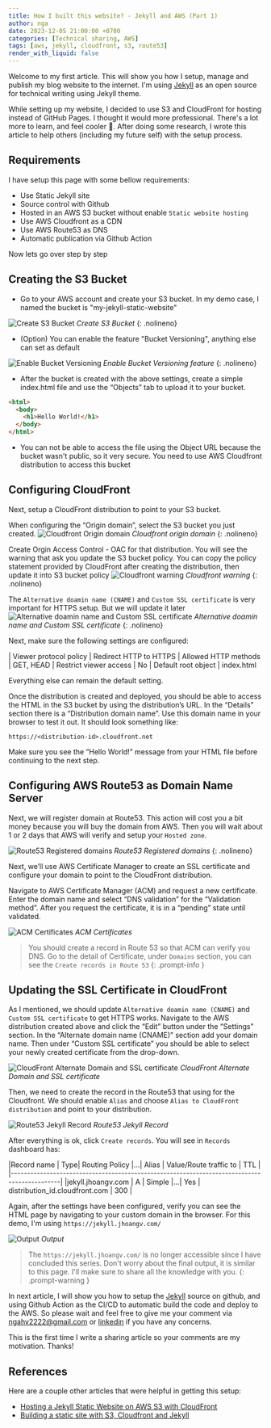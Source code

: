 ```yaml
---
title: How I built this website? - Jekyll and AWS (Part 1)
author: nga
date: 2023-12-05 21:00:00 +0700
categories: [Technical sharing, AWS]
tags: [aws, jekyll, cloudfront, s3, route53]
render_with_liquid: false
---
```


Welcome to my first article. This will show you how I setup, manage and publish my blog website to the internet.
I'm using [Jekyll](https://github.com/cotes2020/jekyll-theme-chirpy) as an open source for technical writing using Jekyll theme.

While setting up my website, I decided to use S3 and CloudFront for hosting instead of GitHub Pages.
I thought it would more professional. There's a lot more to learn, and feel cooler 👏. After doing some research, I wrote this article to help others (including my future self) with the setup process.

## Requirements
I have setup this page with some bellow requirements:

- Use Static Jekyll site
- Source control with Github
- Hosted in an AWS S3 bucket without enable `Static website hosting`
- Use AWS Cloudfront as a CDN
- Use AWS Route53 as DNS
- Automatic publication via Github Action

Now lets go over step by step

## Creating the S3 Bucket

- Go to your AWS account and create your S3 bucket. In my demo case, I named the bucket is "my-jekyll-static-website"

![Create S3 Bucket](/assets/img/posts/how-i-built-this-website/s3-bucket.png)
_Create S3 Bucket_
{: .nolineno}

- (Option) You can enable the feature "Bucket Versioning", anything else can set as default

![Enable Bucket Versioning](/assets/img/posts/how-i-built-this-website/bucket-versioning.png)
_Enable Bucket Versioning feature_
{: .nolineno}

- After the bucket is created with the above settings, create a simple index.html file and use the “Objects” tab to upload it to your bucket.

```html
<html>
  <body>
    <h1>Hello World!</h1>
  </body>
</html>
```

- You can not be able to access the file using the Object URL because the bucket wasn't public, so it very secure. You need to use AWS Cloudfront distribution to access this bucket

## Configuring CloudFront

Next, setup a CloudFront distribution to point to your S3 bucket.

When configuring the “Origin domain”, select the S3 bucket you just created.
![Cloudfront Origin domain](/assets/img/posts/how-i-built-this-website/cloudfront-origin-domain.png)
_Cloudfront origin domain_
{: .nolineno}

Create Orgin Access Control - OAC for that distribution. You will see the warning that ask you update the S3 bucket policy. You can copy the policy statement provided by CloudFront after creating the distribution, then update it into S3 bucket policy
![Cloudfront warning](/assets/img/posts/how-i-built-this-website/cloudfront-warning.png)
_Cloudfront warning_
{: .nolineno}

The `Alternative doamin name (CNAME)` and `Custom SSL certificate` is very important for HTTPS setup. But we will update it later
![Alternative doamin name and Custom SSL certificate](/assets/img/posts/how-i-built-this-website/cloudfront-cname-ssl.png)
_Alternative doamin name and Custom SSL certificate_
{: .nolineno}

Next, make sure the following settings are configured:

| Viewer protocol policy | Redirect HTTP to HTTPS
| Allowed HTTP methods	 | GET, HEAD
| Restrict viewer access | No
| Default root object	 | index.html

Everything else can remain the default setting.

Once the distribution is created and deployed, you should be able to access the HTML in the S3 bucket by using the distribution’s URL. In the “Details” section there is a “Distribution domain name”. Use this domain name in your browser to test it out. It should look something like:

`https://<distribution-id>.cloudfront.net`

Make sure you see the “Hello World!” message from your HTML file before continuing to the next step.

## Configuring AWS Route53 as Domain Name Server

Next, we will register domain at Route53. This action will cost you a bit money because you will buy the domain from AWS. Then you will wait about 1 or 2 days that AWS will verify and setup your `Hosted zone`.

![Route53 Registered domains](/assets/img/posts/how-i-built-this-website/route53-registered-domains.png)
_Route53 Registered domains_
{: .nolineno}

Next, we’ll use AWS Certificate Manager to create an SSL certificate and configure your domain to point to the CloudFront distribution.

Navigate to AWS Certificate Manager (ACM) and request a new certificate. Enter the domain name and select “DNS validation” for the “Validation method”. After you request the certificate, it is in a “pending” state until validated.

![ACM Certificates](/assets/img/posts/how-i-built-this-website/acm-certificates.png)
_ACM Certificates_

> You should create a record in Route 53 so that ACM can verify you DNS. Go to the detail of Certificate, under `Domains` section, you can see the `Create records in Route 53`
{: .prompt-info }

## Updating the SSL Certificate in CloudFront

As I mentioned, we should update `Alternative doamin name (CNAME)` and `Custom SSL certificate` to get HTTPS works. Navigate to the AWS distribution created above and click the “Edit” button under the “Settings” section. In the “Alternate domain name (CNAME)” section add your domain name. Then under “Custom SSL certificate” you should be able to select your newly created certificate from the drop-down.

![CloudFront Alternate Domain and SSL certificate](/assets/img/posts/how-i-built-this-website/cloudfront-alternate-domain-and-ssl.png)
_CloudFront Alternate Domain and SSL certificate_

Then, we need to create the record in the Route53 that using for the Cloudfront. We should enable `Alias` and choose `Alias to CloudFront distribution` and point to your distribution.

![Route53 Jekyll Record](/assets/img/posts/how-i-built-this-website/route53-jekyll-record.png)
_Route53 Jekyll Record_

After everything is ok, click `Create records`. You will see in `Records` dashboard has:

|Record name        | Type| Routing Policy |...| Alias | Value/Route traffic to         | TTL |
|---------------------------------------------------------------------------------------------|
|jekyll.jhoangv.com	| A   | Simple         |...| Yes   | distribution_id.cloudfront.com | 300 |

Again, after the settings have been configured, verify you can see the HTML page by navigating to your custom domain in the browser. For this demo, I'm using `https://jekyll.jhoangv.com/`

![Output](/assets/img/posts/how-i-built-this-website/output-1.png)
_Output_

> The `https://jekyll.jhoangv.com/` is no longer accessible since I have concluded this series. Don't worry about the final output, it is similar to this page. I'll make sure to share all the knowledge with you.
{: .prompt-warning }

In next article, I will show you how to setup the [Jekyll](https://github.com/cotes2020/jekyll-theme-chirpy) source on github, and using Github Action as the CI/CD to automatic build the code and deploy to the AWS.
So please wait and feel free to give me your comment via <ngahv2222@gmail.com> or [linkedin](https://www.linkedin.com/in/ngahoangvan/) if you have any concerns.

This is the first time I write a sharing article so your comments are my motivation. Thanks!

## References
Here are a couple other articles that were helpful in getting this setup:
- [Hosting a Jekyll Static Website on AWS S3 with CloudFront](https://predicatemethod.com/posts/hosting-a-jekyll-static-website-on-aws-s3-with-cloudfront/)
- [Building a static site with S3, Cloudfront and Jekyll](https://techroads.org/building-a-static-site-with-s3-cloudfront-and-jekyll/)
